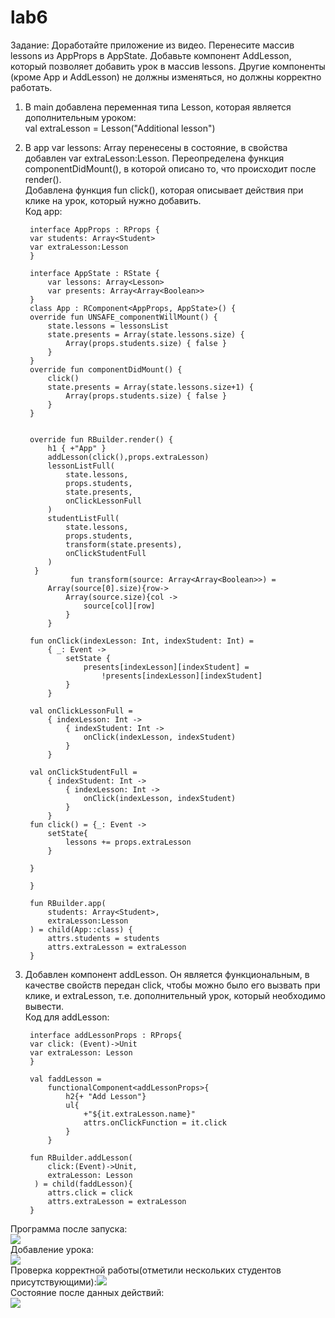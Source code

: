 # lab6
Задание: Доработайте приложение из видео. Перенесите массив lessons из AppProps в AppState. Добавьте компонент AddLesson, который позволяет добавить урок в массив lessons. Другие компоненты (кроме App и AddLesson) не должны изменяться, но должны корректно работать.
1. В main добавлена переменная типа Lesson, которая является дополнительным уроком:<br>
val extraLesson = Lesson("Additional lesson")<br>
2. В арр var lessons: Array<Lesson> перенесены в состояние, в свойства добавлен var extraLesson:Lesson. Переопределена функция componentDidMount(), в которой описано то, что происходит после render().<br>
Добавлена функция fun click(), которая описывает действия при клике на урок, который нужно добавить.<br>
Код app:<br>
    
        interface AppProps : RProps {
        var students: Array<Student>
        var extraLesson:Lesson
        }

        interface AppState : RState {
            var lessons: Array<Lesson>
            var presents: Array<Array<Boolean>>
        }
        class App : RComponent<AppProps, AppState>() {
        override fun UNSAFE_componentWillMount() {
            state.lessons = lessonsList
            state.presents = Array(state.lessons.size) {
                Array(props.students.size) { false }
            }
        }
        override fun componentDidMount() {
            click()
            state.presents = Array(state.lessons.size+1) {
                Array(props.students.size) { false }
            }
        }


        override fun RBuilder.render() {
            h1 { +"App" }
            addLesson(click(),props.extraLesson)
            lessonListFull(
                state.lessons,
                props.students,
                state.presents,
                onClickLessonFull
            )
            studentListFull(
                state.lessons,
                props.students,
                transform(state.presents),
                onClickStudentFull
            )
         }
                 fun transform(source: Array<Array<Boolean>>) =
            Array(source[0].size){row->
                Array(source.size){col ->
                    source[col][row]
                }
            }

        fun onClick(indexLesson: Int, indexStudent: Int) =
            { _: Event ->
                setState {
                    presents[indexLesson][indexStudent] =
                        !presents[indexLesson][indexStudent]
                }
            }

        val onClickLessonFull =
            { indexLesson: Int ->
                { indexStudent: Int ->
                    onClick(indexLesson, indexStudent)
                }   
            }

        val onClickStudentFull =
            { indexStudent: Int ->
                { indexLesson: Int ->
                    onClick(indexLesson, indexStudent)
                }
            }
        fun click() = {_: Event ->
            setState{
                lessons += props.extraLesson
            }   

        }

        }

        fun RBuilder.app(
            students: Array<Student>,
            extraLesson:Lesson
        ) = child(App::class) {
            attrs.students = students
            attrs.extraLesson = extraLesson
        }
3. Добавлен компонент addLesson. Он является функциональным, в качестве свойств передан click, чтобы можно было его вызвать при клике, и extraLesson, т.е. дополнительный урок, который необходимо вывести. <br>
Код для addLesson:<br>
    
        interface addLessonProps : RProps{
        var click: (Event)->Unit
        var extraLesson: Lesson
        }

        val faddLesson =
            functionalComponent<addLessonProps>{
                h2{+ "Add Lesson"}
                ul{
                    +"${it.extraLesson.name}"
                    attrs.onClickFunction = it.click
                }
            }

        fun RBuilder.addLesson(
            click:(Event)->Unit,
            extraLesson: Lesson
         ) = child(faddLesson){
            attrs.click = click
            attrs.extraLesson = extraLesson
        }

Программа после запуска:<br>![](/screen6/запуск.png)<br>
Добавление урока:<br>![](/screen6/добавление.png)<br>
Проверка корректной работы(отметили нескольких студентов присутствующими):![](/screen6/корректность.png)<br>
Состояние после данных действий:<br> ![](/screen6/состояние.png)<br>

 
